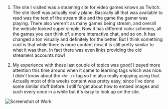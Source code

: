 1) The site I visited was a steaming site for video games known as Twitch.
The site itself was actually really plane. Basically all that was available to
read was the text of the stream title and the game the gamer was playing.
There also weren't as many games being stream, and overall the website looked
super simple. Now it has different color schemes, all the games you can think
of, a more interactive chat, and so on. It has changed a ton visually and
definitely for the better. But I think something cool is that while there
is more content now, it is still pretty similar to what it was then. In fact
there was even links providing the old streamers accounts now!

2) My experience with these last couple of topics was good! I payed more attention
this time around when it came to learning tags which was nice. I didn't know about
the ```<hr />``` tag so I'm also really enjoying using that. Actually most of this
weeks content was pretty easy, since I've done some similar stuff before.
I still forget about how to embed images and such every once in a while but it's
easy to look up on the site.

![Screenshot of Work](./images/aboutpagescreenshot.png)
